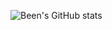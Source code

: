 ![Been's GitHub stats](https://github-readme-stats.vercel.app/api?username=Been101&show_icons=true&theme=radical)
